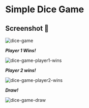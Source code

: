 # Simple Dice Game

## Screenshot 📸
![dice-game](https://github.com/lucas-de-souza29/SimpleDiceGame/assets/33586128/7546f0eb-24e4-4562-8164-f7891f9500c8)

<em><strong>Player 1 Wins!</strong></em>

![dice-game-player1-wins](https://github.com/lucas-de-souza29/SimpleDiceGame/assets/33586128/61fe5f1d-2d6e-4036-a91a-2ff07b4e02a2)

<em><strong>Player 2 wins!</strong></em>

![dice-game-player2-wins](https://github.com/lucas-de-souza29/SimpleDiceGame/assets/33586128/f8d9fbee-7cac-489d-8e1e-29fae5af5bdf)

<em><strong>Draw!</strong></em>

![dice-game-draw](https://github.com/lucas-de-souza29/SimpleDiceGame/assets/33586128/4f44abd5-1463-4d10-a7f7-5eb70e1b8a2f)
